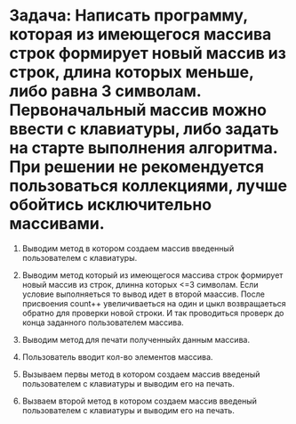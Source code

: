 # Задача: Написать программу, которая из имеющегося массива строк формирует новый массив из строк, длина которых меньше, либо равна 3 символам. Первоначальный массив можно ввести с клавиатуры, либо задать на старте выполнения алгоритма. При решении не рекомендуется пользоваться коллекциями, лучше обойтись исключительно массивами.

1. Выводим метод в котором создаем массив введенный пользователем с клавиатуры.

2. Выводим метод который из имеющегося массива строк формирует новый массив из строк, длинна которых <=3 символам.
Если условие выполняеться то вывод идет в второй маассив. После присвоения count++ увеличиваеться на один и цыкл возвращаеться обратно для проверки новой строки. И так проводиться проверк до конца заданного пользователем массива.

3. Выводим метод для печати полученныйх данным массива.

4. Пользователь вводит кол-во элементов массива.

5. Вызываем первы метод в котором создаем массив введеный пользователем с клавиатуры и выводим его на печать.

6. Вызваем второй метод в котором создаем массив введеный пользователем с клавиатуры и выводим его на печать.